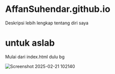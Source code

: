 # AffanSuhendar.github.io
Deskripsi lebih lengkap tentang diri saya


# untuk aslab 
Mulai dari index.html dulu bg

![Screenshot 2025-02-21 102140](https://github.com/user-attachments/assets/3833a67d-fe87-474e-8c16-6ed01a4bec01)
